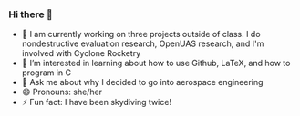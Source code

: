 ### Hi there 👋

- :sunflower: I am currently working on three projects outside of class. I do nondestructive evaluation research, OpenUAS research, and I'm involved with Cyclone Rocketry
- 🌱 I’m interested in learning about how to use Github, LaTeX, and how to program in C
- 💬 Ask me about why I decided to go into aerospace engineering
- 😄 Pronouns: she/her
- ⚡ Fun fact: I have been skydiving twice!

